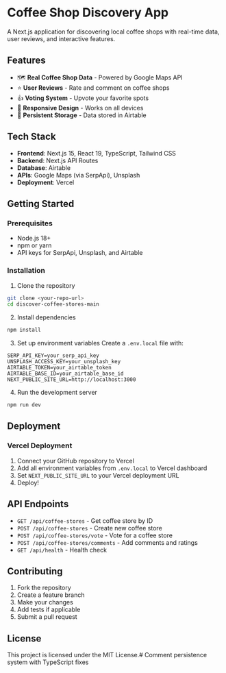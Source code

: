 # Coffee Shop Discovery App

A Next.js application for discovering local coffee shops with real-time data, user reviews, and interactive features.

## Features

- 🗺️ **Real Coffee Shop Data** - Powered by Google Maps API
- ⭐ **User Reviews** - Rate and comment on coffee shops
- 👍 **Voting System** - Upvote your favorite spots
- 📱 **Responsive Design** - Works on all devices
- 💾 **Persistent Storage** - Data stored in Airtable

## Tech Stack

- **Frontend**: Next.js 15, React 19, TypeScript, Tailwind CSS
- **Backend**: Next.js API Routes
- **Database**: Airtable
- **APIs**: Google Maps (via SerpApi), Unsplash
- **Deployment**: Vercel

## Getting Started

### Prerequisites

- Node.js 18+ 
- npm or yarn
- API keys for SerpApi, Unsplash, and Airtable

### Installation

1. Clone the repository
```bash
git clone <your-repo-url>
cd discover-coffee-stores-main
```

2. Install dependencies
```bash
npm install
```

3. Set up environment variables
Create a `.env.local` file with:
```
SERP_API_KEY=your_serp_api_key
UNSPLASH_ACCESS_KEY=your_unsplash_key
AIRTABLE_TOKEN=your_airtable_token
AIRTABLE_BASE_ID=your_airtable_base_id
NEXT_PUBLIC_SITE_URL=http://localhost:3000
```

4. Run the development server
```bash
npm run dev
```

## Deployment

### Vercel Deployment

1. Connect your GitHub repository to Vercel
2. Add all environment variables from `.env.local` to Vercel dashboard
3. Set `NEXT_PUBLIC_SITE_URL` to your Vercel deployment URL
4. Deploy!

## API Endpoints

- `GET /api/coffee-stores` - Get coffee store by ID
- `POST /api/coffee-stores` - Create new coffee store
- `POST /api/coffee-stores/vote` - Vote for a coffee store
- `POST /api/coffee-stores/comments` - Add comments and ratings
- `GET /api/health` - Health check

## Contributing

1. Fork the repository
2. Create a feature branch
3. Make your changes
4. Add tests if applicable
5. Submit a pull request

## License

This project is licensed under the MIT License.# Comment persistence system with TypeScript fixes
